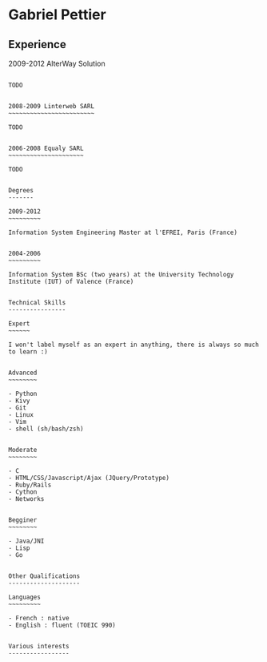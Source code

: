 Gabriel Pettier
===============

Experience
----------

2009-2012 AlterWay Solution
~~~~~~~~~~~~~~~~~~~~~~~~~~~

TODO


2008-2009 Linterweb SARL
~~~~~~~~~~~~~~~~~~~~~~~~

TODO


2006-2008 Equaly SARL
~~~~~~~~~~~~~~~~~~~~~

TODO


Degrees
-------

2009-2012
~~~~~~~~~

Information System Engineering Master at l'EFREI, Paris (France)


2004-2006
~~~~~~~~~

Information System BSc (two years) at the University Technology Institute (IUT) of Valence (France)


Technical Skills
----------------

Expert
~~~~~~

I won't label myself as an expert in anything, there is always so much to learn :)


Advanced
~~~~~~~~

- Python
- Kivy
- Git
- Linux
- Vim
- shell (sh/bash/zsh)


Moderate
~~~~~~~~

- C
- HTML/CSS/Javascript/Ajax (JQuery/Prototype)
- Ruby/Rails
- Cython
- Networks


Begginer
~~~~~~~~

- Java/JNI
- Lisp
- Go


Other Qualifications
--------------------

Languages
~~~~~~~~~

- French : native
- English : fluent (TOEIC 990)


Various interests
-----------------


